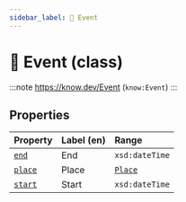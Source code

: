 ```yaml
---
sidebar_label: 📅 Event
---
```


# 📅 Event (class)

:::note
https://know.dev/Event
(`know:Event`)
:::

## Properties

| Property          | Label (en)     | Range                    |
| :---------------- | :------------- | :----------------------- |
| [`end`]           | End            | `xsd:dateTime`           |
| [`place`]         | Place          | [`Place`]                |
| [`start`]         | Start          | `xsd:dateTime`           |

[`Event`]: /Event
[`Place`]: /Place
[`end`]: /end
[`place`]: /place
[`start`]: /start
